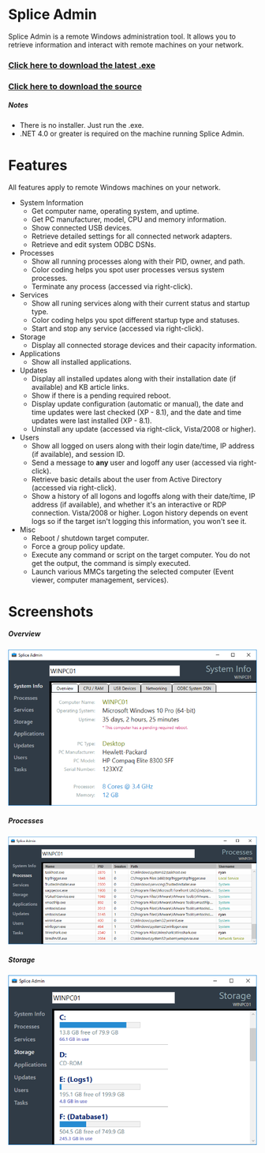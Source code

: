 Splice Admin
============

Splice Admin is a remote Windows administration tool.  It allows you to retrieve information and interact with remote machines on your network.

### [Click here to download the latest .exe](https://github.com/R-Smith/Splice-Admin/releases/download/v2016.1201/SpliceAdm.exe)
### [Click here to download the source](https://github.com/R-Smith/Splice-Admin/archive/master.zip)

##### Notes
* There is no installer.  Just run the .exe.
* .NET 4.0 or greater is required on the machine running Splice Admin.


Features
========
All features apply to remote Windows machines on your network.
* System Information
  * Get computer name, operating system, and uptime.
  * Get PC manufacturer, model, CPU and memory information.
  * Show connected USB devices.
  * Retrieve detailed settings for all connected network adapters.
  * Retrieve and edit system ODBC DSNs.
* Processes
  * Show all running processes along with their PID, owner, and path.
  * Color coding helps you spot user processes versus system processes.
  * Terminate any process (accessed via right-click).
* Services
  * Show all runing services along with their current status and startup type.
  * Color coding helps you spot different startup type and statuses.
  * Start and stop any service (accessed via right-click).
* Storage
  * Display all connected storage devices and their capacity information.
* Applications
  * Show all installed applications.
* Updates
  * Display all installed updates along with their installation date (if available) and KB article links.
  * Show if there is a pending required reboot.
  * Display update configuration (automatic or manual), the date and time updates were last checked (XP - 8.1), and the date and time updates were last installed (XP - 8.1).
  * Uninstall any update (accessed via right-click, Vista/2008 or higher).
* Users
  * Show all logged on users along with their login date/time, IP address (if available), and session ID.
  * Send a message to **any** user and logoff any user (accessed via right-click).
  * Retrieve basic details about the user from Active Directory (accessed via right-click).
  * Show a history of all logons and logoffs along with their date/time, IP address (if available), and whether it's an interactive or RDP connection.  Vista/2008 or higher.  Logon history depends on event logs so if the target isn't logging this information, you won't see it.
* Misc
  * Reboot / shutdown target computer.
  * Force a group policy update.
  * Execute any command or script on the target computer.  You do not get the output, the command is simply executed.
  * Launch various MMCs targeting the selected computer (Event viewer, computer management, services).


Screenshots
===========
##### Overview
![Overview](https://github.com/R-Smith/supporting-docs/raw/master/Splice-Admin/spliceadm-overview.png?raw=true "Overview")

##### Processes
![Processes](https://github.com/R-Smith/supporting-docs/raw/master/Splice-Admin/spliceadm-processes.png?raw=true "Processes")

##### Storage
![Storage](https://github.com/R-Smith/supporting-docs/raw/master/Splice-Admin/spliceadm-storage.png?raw=true "Storage")
